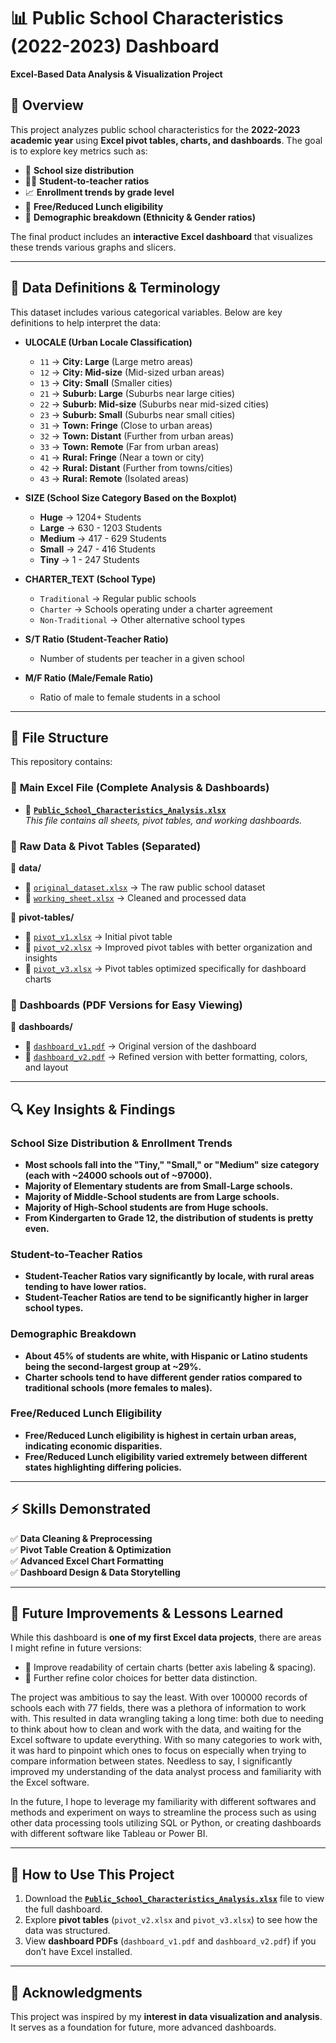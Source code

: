 # 📊 Public School Characteristics (2022-2023) Dashboard 
**Excel-Based Data Analysis & Visualization Project**

## 📌 Overview
This project analyzes public school characteristics for the **2022-2023 academic year** using **Excel pivot tables, charts, and dashboards**. The goal is to explore key metrics such as:  
- 🏫 **School size distribution**  
- 👩‍🏫 **Student-to-teacher ratios**  
- 📈 **Enrollment trends by grade level**  
- 🍱 **Free/Reduced Lunch eligibility**  
- 🎨 **Demographic breakdown (Ethnicity & Gender ratios)**  

The final product includes an **interactive Excel dashboard** that visualizes these trends various graphs and slicers.

---

## 📖 Data Definitions & Terminology  
This dataset includes various categorical variables. Below are key definitions to help interpret the data:  

- **ULOCALE (Urban Locale Classification)**  
  - `11` → **City: Large** (Large metro areas)  
  - `12` → **City: Mid-size** (Mid-sized urban areas)  
  - `13` → **City: Small** (Smaller cities)  
  - `21` → **Suburb: Large** (Suburbs near large cities)  
  - `22` → **Suburb: Mid-size** (Suburbs near mid-sized cities)  
  - `23` → **Suburb: Small** (Suburbs near small cities)  
  - `31` → **Town: Fringe** (Close to urban areas)  
  - `32` → **Town: Distant** (Further from urban areas)  
  - `33` → **Town: Remote** (Far from urban areas)  
  - `41` → **Rural: Fringe** (Near a town or city)  
  - `42` → **Rural: Distant** (Further from towns/cities)  
  - `43` → **Rural: Remote** (Isolated areas)  

- **SIZE (School Size Category Based on the Boxplot)**  
  - **Huge** → 1204+ Students 
  - **Large** → 630 - 1203 Students
  - **Medium** → 417 - 629 Students 
  - **Small** → 247 - 416 Students
  - **Tiny** → 1 - 247 Students

- **CHARTER_TEXT (School Type)**  
  - `Traditional` → Regular public schools  
  - `Charter` → Schools operating under a charter agreement  
  - `Non-Traditional` → Other alternative school types  

- **S/T Ratio (Student-Teacher Ratio)**  
  - Number of students per teacher in a given school  

- **M/F Ratio (Male/Female Ratio)**  
  - Ratio of male to female students in a school  

---

## 📂 File Structure
This repository contains:

### 🔹 **Main Excel File (Complete Analysis & Dashboards)**
- 📄 **[`Public_School_Characteristics_Analysis.xlsx`](./Public_School_Characteristics_2022-23_Analysis.xlsx)**  
  _This file contains all sheets, pivot tables, and working dashboards._

### 🔹 **Raw Data & Pivot Tables (Separated)**
📂 **data/**  
- 📄 [`original_dataset.xlsx`](./data/original_dataset.xlsx) → The raw public school dataset  
- 📄 [`working_sheet.xlsx`](./data/working_sheet.xlsx) → Cleaned and processed data  

📂 **pivot-tables/**  
- 📄 [`pivot_v1.xlsx`](./pivot-tables/pivot_v1.xlsx) → Initial pivot table   
- 📄 [`pivot_v2.xlsx`](./pivot-tables/pivot_v2.xlsx) → Improved pivot tables with better organization and insights  
- 📄 [`pivot_v3.xlsx`](./pivot-tables/pivot_v3.xlsx) → Pivot tables optimized specifically for dashboard charts  

### 🔹 **Dashboards (PDF Versions for Easy Viewing)**
📂 **dashboards/**  
- 📄 [`dashboard_v1.pdf`](./dashboards/dashboard_v1.pdf) → Original version of the dashboard  
- 📄 [`dashboard_v2.pdf`](./dashboards/dashboard_v2.pdf) → Refined version with better formatting, colors, and layout  

---

## 🔍 Key Insights & Findings
### School Size Distribution & Enrollment Trends
- **Most schools fall into the "Tiny," "Small," or "Medium" size category (each with ~24000 schools out of ~97000).**
- **Majority of Elementary students are from Small-Large schools.**
- **Majority of Middle-School students are from Large schools.**
- **Majority of High-School students are from Huge schools.**
- **From Kindergarten to Grade 12, the distribution of students is pretty even.**
### Student-to-Teacher Ratios
- **Student-Teacher Ratios vary significantly by locale, with rural areas tending to have lower ratios.**
- **Student-Teacher Ratios are tend to be significantly higher in larger school types.**
### Demographic Breakdown
- **About 45% of students are white, with Hispanic or Latino students being the second-largest group at ~29%.**  
- **Charter schools tend to have different gender ratios compared to traditional schools (more females to males).**
### Free/Reduced Lunch Eligibility
- **Free/Reduced Lunch eligibility is highest in certain urban areas, indicating economic disparities.**
- **Free/Reduced Lunch eligibility varied extremely between different states highlighting differing policies.** 

---

## ⚡ Skills Demonstrated
✅ **Data Cleaning & Preprocessing**  
✅ **Pivot Table Creation & Optimization**  
✅ **Advanced Excel Chart Formatting**  
✅ **Dashboard Design & Data Storytelling**  

---

## 🔄 Future Improvements & Lessons Learned
While this dashboard is **one of my first Excel data projects**, there are areas I might refine in future versions:  
- 📌 Improve readability of certain charts (better axis labeling & spacing).  
- 📌 Further refine color choices for better data distinction.

The project was ambitious to say the least. With over 100000 records of schools each with 77 fields, there was a plethora of information to work with. This resulted in data wrangling taking a long time: both due to needing to think about how to clean and work with the data, and waiting for the Excel software to update everything. With so many categories to work with, it was hard to pinpoint which ones to focus on especially when trying to compare information between states. Needless to say, I significantly improved my understanding of the data analyst process and familiarity with the Excel software. 

In the future, I hope to leverage my familiarity with different softwares and methods and experiment on ways to streamline the process such as using other data processing tools utilizing SQL or Python, or creating dashboards with different software like Tableau or Power BI. 

---

## 🚀 How to Use This Project
1. Download the **[`Public_School_Characteristics_Analysis.xlsx`](./Public_School_Characteristics_2022-23_Analysis.xlsx)** file to view the full dashboard.  
2. Explore **pivot tables** (`pivot_v2.xlsx` and `pivot_v3.xlsx`) to see how the data was structured.  
3. View **dashboard PDFs** (`dashboard_v1.pdf` and `dashboard_v2.pdf`) if you don’t have Excel installed.  

---

## 🎯 Acknowledgments
This project was inspired by my **interest in data visualization and analysis**. It serves as a foundation for future, more advanced dashboards.  

